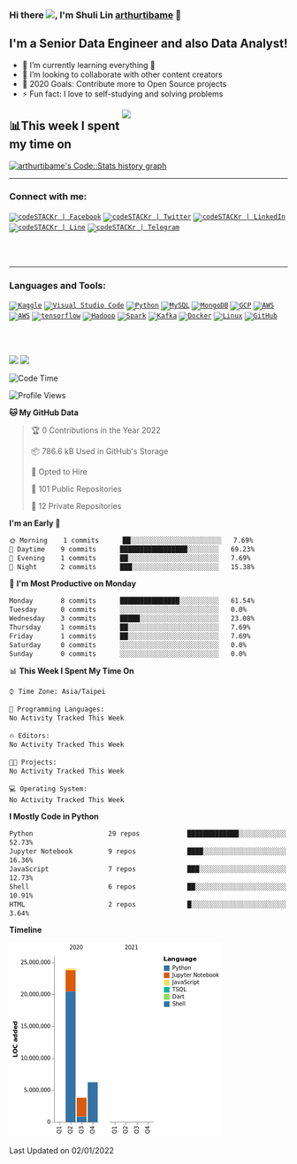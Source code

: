 ### Hi there <img src="https://media.giphy.com/media/hvRJCLFzcasrR4ia7z/giphy.gif" width="25px">, I'm Shuli Lin  [arthurtibame][website] 👋

## I'm a Senior Data Engineer and also Data Analyst!
- 🔭 I’m currently learning everything 🤣
- 👯 I’m looking to collaborate with other content creators
- 🥅 2020 Goals: Contribute more to Open Source projects
- ⚡ Fun fact: I love to self-studying and solving problems

<div class="row">
  <div class="col-lg-6 text-mid">
    <a href="https://wakatime.com/dashboard">    
      <img align="right" src="https://i.pinimg.com/originals/28/02/00/28020003d4a493c78d8202ba6c35f179.gif" width="300"/>
    </a>
  </div>
</div>


## 📊This week I spent my time on

<div class="row">
  <div class="col-lg-6 text-right">
    <a href="https://codestats.net/users/arthurtibame">
      <img src='https://arthurtibame-code-stats.herokuapp.com/history-graph/arthurtibame?width=500&height=300&timezone=08:00&history_days=14&max_languages=15&language_colors=[%223e4053%22,%22f15854%22,%225da5da%22,%22faa43a%22,%2260bd68%22,%22f17cb0%22,%22b2912f%22,%22decf3f%22,%22b276b2%22,%22808080%22]' alt="arthurtibame's Code::Stats history graph" />
    </a>
  </div>
</div>

---

### Connect with me:
<code>[<img alt="codeSTACKr | Facebook" src="https://www.vectorlogo.zone/logos/facebook/facebook-ar21.svg" />][website]</code>
<code>[<img alt="codeSTACKr | Twitter" src="https://www.vectorlogo.zone/logos/twitter/twitter-ar21.svg" />][twitter]</code>
<code>[<img alt="codeSTACKr | LinkedIn"  src="https://www.vectorlogo.zone/logos/linkedin/linkedin-ar21.svg" />][linkedin]</code>
<code>[<img alt="codeSTACKr | Line" src="https://www.vectorlogo.zone/logos/line/line-ar21.svg" />][line]</code>
<code>[<img alt="codeSTACKr | Telegram" src="https://www.vectorlogo.zone/logos/telegram/telegram-ar21.svg" />][telegram]</code>



<br>
<br>

---

### Languages and Tools:

<code>[<img alt="Kaggle" src="https://www.vectorlogo.zone/logos/kaggle/kaggle-ar21.svg" />][kaggle]</code>
<code>[<img alt="Visual Studio Code" src="https://www.vectorlogo.zone/logos/visualstudio_code/visualstudio_code-ar21.svg" />][website]</code>
<code>[<img alt="Python" src="https://www.vectorlogo.zone/logos/python/python-ar21.svg" />][website]</code>
<code>[<img alt="MySQL" src="https://www.vectorlogo.zone/logos/mysql/mysql-ar21.svg" />][website]</code>
<code>[<img alt="MongoDB" src="https://www.vectorlogo.zone/logos/mongodb/mongodb-ar21.svg" />][website]</code>
<code>[<img alt="GCP"  src="https://www.vectorlogo.zone/logos/google_cloud/google_cloud-ar21.svg" />][website]</code>
<code>[<img alt="AWS" src="https://www.vectorlogo.zone/logos/amazon_aws/amazon_aws-ar21.svg" />][website]</code>
<code>[<img alt="AWS" src="https://www.vectorlogo.zone/logos/pytorch/pytorch-ar21.svg" />][website]</code>
<code>[<img alt="tensorflow" src="https://www.vectorlogo.zone/logos/tensorflow/tensorflow-ar21.svg" />][website]</code>
<code>[<img alt="Hadoop" src="https://www.vectorlogo.zone/logos/apache_hadoop/apache_hadoop-ar21.svg" />][website]</code>
<code>[<img alt="Spark"  src="https://www.vectorlogo.zone/logos/apache_spark/apache_spark-ar21.svg" />][website]</code>
<code>[<img alt="Kafka"  src="https://www.vectorlogo.zone/logos/apache_kafka/apache_kafka-ar21.svg" />][website]</code>
<code>[<img alt="Docker"  src="https://www.vectorlogo.zone/logos/docker/docker-ar21.svg" />][website]</code>
<code>[<img alt="Linux" src="https://www.vectorlogo.zone/logos/ubuntu/ubuntu-ar21.svg" />][website]</code>
<code>[<img alt="GitHub"  src="https://www.vectorlogo.zone/logos/github/github-ar21.svg" />][website]</code>

<br>
<br>

![](<img align="left" alt="arthurtibame's Github Stats" src="https://github-readme-stats.codestackr.vercel.app/api?username=arthurtibame&show_icons=true&hide_border=true" />)
![](<img align="right" alt="arthurtibame's Github Stats" src="https://github-readme-stats.vercel.app/api/top-langs/?username=arthurtibame" />)


<!--START_SECTION:waka-->
![Code Time](http://img.shields.io/badge/Code%20Time-14%20hrs%2044%20mins-blue)

![Profile Views](http://img.shields.io/badge/Profile%20Views-2-blue)

**🐱 My GitHub Data** 

> 🏆 0 Contributions in the Year 2022
 > 
> 📦 786.6 kB Used in GitHub's Storage 
 > 
> 💼 Opted to Hire
 > 
> 📜 101 Public Repositories 
 > 
> 🔑 12 Private Repositories  
 > 
**I'm an Early 🐤** 

```text
🌞 Morning    1 commits      ██░░░░░░░░░░░░░░░░░░░░░░░   7.69% 
🌆 Daytime    9 commits      █████████████████░░░░░░░░   69.23% 
🌃 Evening    1 commits      ██░░░░░░░░░░░░░░░░░░░░░░░   7.69% 
🌙 Night      2 commits      ███░░░░░░░░░░░░░░░░░░░░░░   15.38%

```
📅 **I'm Most Productive on Monday** 

```text
Monday       8 commits      ███████████████░░░░░░░░░░   61.54% 
Tuesday      0 commits      ░░░░░░░░░░░░░░░░░░░░░░░░░   0.0% 
Wednesday    3 commits      █████░░░░░░░░░░░░░░░░░░░░   23.08% 
Thursday     1 commits      ██░░░░░░░░░░░░░░░░░░░░░░░   7.69% 
Friday       1 commits      ██░░░░░░░░░░░░░░░░░░░░░░░   7.69% 
Saturday     0 commits      ░░░░░░░░░░░░░░░░░░░░░░░░░   0.0% 
Sunday       0 commits      ░░░░░░░░░░░░░░░░░░░░░░░░░   0.0%

```


📊 **This Week I Spent My Time On** 

```text
⌚︎ Time Zone: Asia/Taipei

💬 Programming Languages: 
No Activity Tracked This Week

🔥 Editors: 
No Activity Tracked This Week

🐱‍💻 Projects: 
No Activity Tracked This Week

💻 Operating System: 
No Activity Tracked This Week

```

**I Mostly Code in Python** 

```text
Python                   29 repos            █████████████░░░░░░░░░░░░   52.73% 
Jupyter Notebook         9 repos             ████░░░░░░░░░░░░░░░░░░░░░   16.36% 
JavaScript               7 repos             ███░░░░░░░░░░░░░░░░░░░░░░   12.73% 
Shell                    6 repos             ██░░░░░░░░░░░░░░░░░░░░░░░   10.91% 
HTML                     2 repos             █░░░░░░░░░░░░░░░░░░░░░░░░   3.64%

```


**Timeline**

![Chart not found](https://raw.githubusercontent.com/arthurtibame/arthurtibame/master/charts/bar_graph.png) 


 Last Updated on 02/01/2022
<!--END_SECTION:waka-->


[website]: http://arthurtibame.tk
[linkedin]: https://www.linkedin.com/in/shuli-lin-1679a9152
[twitter]: https://twitter.com/arthur4410
[line]: https://line.me/ti/p/zJUO6aAEyf
[telegram]: https://t.me/Lin_shu_li
[kaggle]: https://www.kaggle.com/arthur8485
[facebook]: https://www.facebook.com/shuli.lin1/
[waketime]: https://wakatime.com/dashboard
